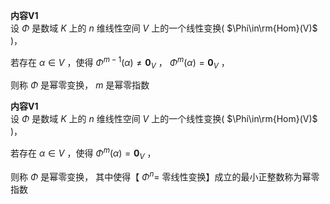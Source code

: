 **内容V1**  
设 $\Phi$ 是数域 $K$ 上的 $n$ 维线性空间 $V$ 上的一个线性变换( $\Phi\in\rm{Hom}(V)$ )，  
  
若存在 $\alpha\in V$ ，使得 $\Phi^{m-1}(\alpha)\neq\mathbf0_V$ ， $\Phi^{m}(\alpha)=\mathbf0_V$ ，  
  
则称 $\Phi$ 是幂零变换， $m$ 是幂零指数  
  
**内容V1**  
设 $\Phi$ 是数域 $K$ 上的 $n$ 维线性空间 $V$ 上的一个线性变换( $\Phi\in\rm{Hom}(V)$ )，  
  
若存在 $\alpha\in V$ ，使得 $\Phi^{m}(\alpha)=\mathbf0_V$ ，  
  
则称 $\Phi$ 是幂零变换， 其中使得【 $\Phi^n=$ 零线性变换】成立的最小正整数称为幂零指数  
